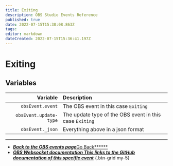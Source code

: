 ```yaml
---
title: Exiting
description: OBS Studio Events Reference
published: true
date: 2022-07-15T15:38:08.863Z
tags:
editor: markdown
dateCreated: 2022-07-15T15:36:41.197Z
---
```


# Exiting

## Variables

|               Variable | Description                                             |
| ----------------------:|:------------------------------------------------------- |
|       `obsEvent.event` | The OBS event in this case `Exiting`                    |
| `obsEvent.update-type` | The update type of the OBS event in this case `Exiting` |
|       `obsEvent._json` | Everything above in a json format                       |

---

- [<i class="mdi mdi-chevron-left"></i>***Back to the OBS events page***Go Back******](/en/Broadcasters/OBS/Events)
- [<i class="mdi mdi-github"></i> ***OBS Websocket documentation ***This links to the GitHub documentation of this specific event******](https://github.com/obsproject/obs-websocket/blob/4.x-current/docs/generated/protocol.md#exiting)
{.btn-grid my-5}
